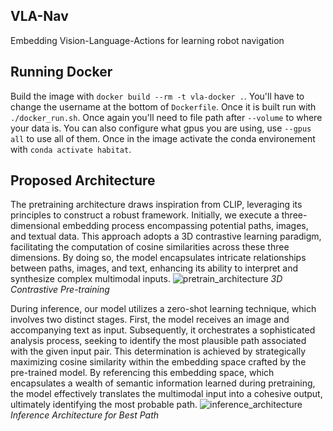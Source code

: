 ## VLA-Nav
Embedding Vision-Language-Actions for learning robot navigation

## Running Docker
Build the image with `docker build --rm -t vla-docker .`. You'll have to change the username at the bottom of `Dockerfile`. Once it is built run with `./docker_run.sh`. Once again you'll need to file path after `--volume` to where your data is. You can also configure what gpus you are using, use `--gpus all` to use all of them. Once in the image activate the conda environement with `conda activate habitat`.

## Proposed Architecture
The pretraining architecture draws inspiration from CLIP, leveraging its principles to construct a robust framework. Initially, we execute a three-dimensional embedding process encompassing potential paths, images, and textual data. This approach adopts a 3D contrastive learning paradigm, facilitating the computation of cosine similarities across these three dimensions. By doing so, the model encapsulates intricate relationships between paths, images, and text, enhancing its ability to interpret and synthesize complex multimodal inputs.
![pretrain_architecture](https://github.com/jhughes50/VLA-Nav/assets/63807125/a3e73050-3046-43f6-ab23-3e070e256f2c)
_3D Contrastive Pre-training_


During inference, our model utilizes a zero-shot learning technique, which involves two distinct stages. First, the model receives an image and accompanying text as input. Subsequently, it orchestrates a sophisticated analysis process, seeking to identify the most plausible path associated with the given input pair. This determination is achieved by strategically maximizing cosine similarity within the embedding space crafted by the pre-trained model. By referencing this embedding space, which encapsulates a wealth of semantic information learned during pretraining, the model effectively translates the multimodal input into a cohesive output, ultimately identifying the most probable path.
![inference_architecture](https://github.com/jhughes50/VLA-Nav/assets/63807125/18a68ab1-741a-4787-a82f-4b54b4202657)
_Inference Architecture for Best Path_
